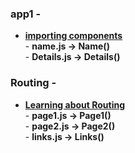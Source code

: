 ### app1 -
* <a href="https://github.com/dev-kumaresan/react-js/tree/main/virtual-DOM/app1/src"><b>importing components</b></a><br>
        - <b>name.js -> Name()</b><br>
        - <b>Details.js -> Details()</b>

### Routing -
* <a href="https://github.com/dev-kumaresan/react-js/tree/main/virtual-DOM/routing/src"><b>Learning about Routing</b></a><br>
        - <b>page1.js -> Page1()</b><br>
        - <b>page2.js -> Page2()</b><br>
        - <b>links.js -> Links()</b>

